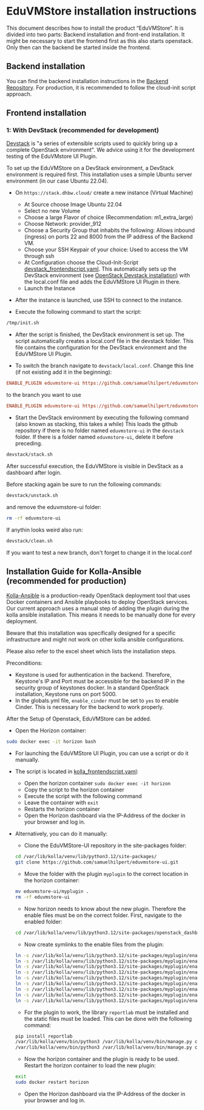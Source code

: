 # EduVMStore installation instructions 

This document describes how to install the product “EduVMStore”. It is divided into two parts: Backend installation and front-end installation.
It might be necessary to start the frontend first as this also starts openstack. Only then can the backend be started inside the frontend.

## Backend installation
You can find the backend installation instructions in the [Backend Repository](https://github.com/samuelhilpert/eduvmstore/blob/dev/backend_setup.md).
For production, it is recommended to follow the cloud-init script approach.

## Frontend installation

### 1: With DevStack (recommended for development)
[Devstack](https://docs.openstack.org/devstack/latest/) is "a series of extensible scripts used to quickly bring up a complete OpenStack environment". We advice using it for the development testing of the EduVMstore UI Plugin.

To set up the EduVMStore on a DevStack environment, a DevStack environment is required first. This installation uses a simple Ubuntu server environment (in our case Ubuntu 22.04).
- On `https://stack.dhbw.cloud/` create a new instance (Virtual Machine)
  - At Source choose Image Ubuntu 22.04 
  - Select no new Volume
  - Choose a large Flavor of choice (Recommendation: m1_extra_large)
  - Choose Network: provider_912
  - Choose a Security Group that inhabits the following: Allows inbound (ingress) on ports 22 and 8000 from the IP address of the Backend VM.
  - Choose your SSH Keypair of your choice: Used to access the VM through ssh 
  - At Configuration choose the Cloud-Init-Script [devstack_frontendscript.yaml](/devstack_frontendscript.yaml). This automatically sets up the DevStack environment (see [OpenStack Devstack installation](https://docs.openstack.org/devstack/latest/)) with the local.conf file and adds the EduVMStore UI Plugin in there.
  - Launch the Instance

- After the instance is launched, use SSH to connect to the instance.

- Execute the following command to start the script:
```bash
/tmp/init.sh
```

- After the script is finished, the DevStack environment is set up. The script automatically creates a local.conf file in the devstack folder. This file contains the configuration for the DevStack environment and the EduVMStore UI Plugin.

- To switch the branch navigate to `devstack/local.conf`. Change this line (if not existing add it in the beginning):
```ini
ENABLE_PLUGIN eduvmstore-ui https://github.com/samuelhilpert/eduvmstore-ui main
```
to the branch you want to use
```ini
ENABLE_PLUGIN eduvmstore-ui https://github.com/samuelhilpert/eduvmstore-ui <your-branch>
```


- Start the DevStack environment by executing the following command (also known as stacking, this takes a while) This loads the github repository if there is no folder named `eduvmstore-ui` in the `devstack` folder. If there is a folder named `eduvmstore-ui`, delete it before preceding.
```bash
devstack/stack.sh
```

After successful execution, the EduVMStore is visible in DevStack as a dashboard after login.

Before stacking again be sure to run the following commands:
```bash
devstack/unstack.sh
```
and remove the eduvmstore-ui folder:
```bash
rm -rf eduvmstore-ui
```
If anythin looks weird also run:
```bash
devstack/clean.sh
```
If you want to test a new branch, don't forget to change it in the local.conf

## Installation Guide for Kolla-Ansible (recommended for production)
[Kolla-Ansible](https://docs.openstack.org/kolla-ansible/latest/) is a production-ready OpenStack deployment tool
that uses Docker containers and Ansible playbooks to deploy OpenStack services.
Our current approach uses a manual step of adding the plugin during the kolla ansible installation.
This means it needs to be manually done for every deployment.

Beware that this installation was specifically designed for a specific infrastructure and might not work on other kolla ansible configurations.

Please also refer to the excel sheet which lists the installation steps.

Preconditions:
- Keystone is used for authentication in the backend. Therefore, Keystone's IP and Port must be accessible for the backend IP in the security group of keystones docker. In a standard OpenStack installation, Keystone runs on port 5000.
- In the globals.yml file, `enable_cinder` must be set to `yes` to enable Cinder. This is necessary for the backend to work properly.

After the Setup of Openstack, EduVMStore can be added.
- Open the Horizon container:
```bash
sudo docker exec -it horizon bash
``` 
- For launching the EduVMStore UI Plugin, you can use a script or do it manually. 
- The script is located in [kolla_frontendscript.yaml](/kolla_frontendscript.yaml):
  - Open the horizon container `sudo docker exec -it horizon`
  - Copy the script to the horizon container
  - Execute the script with the following command 
  - Leave the container with `exit`
  - Restarts the horizon container
  - Open the Horizon dashboard via the IP-Address of the docker in your browser and log in.

- Alternatively, you can do it manually:
    - Clone the EduVMStore-UI repository in the site-packages folder:
  ```bash
  cd /var/lib/kolla/venv/lib/python3.12/site-packages/
  git clone https://github.com/samuelhilpert/eduvmstore-ui.git
  ```
  - Move the folder with the plugin `myplugin` to the correct location in the horizon container:
  ```bash
  mv eduvmstore-ui/myplugin .
  rm -rf eduvmstore-ui
  ```
  - Now horizon needs to know about the new plugin. Therefore the enable files must be on the correct folder. First, navigate to the enabled folder:
  ```bash
  cd /var/lib/kolla/venv/lib/python3.12/site-packages/openstack_dashboard/enabled/
  ```
  - Now create symlinks to the enable files from the plugin:
  ```bash
  ln -s /var/lib/kolla/venv/lib/python3.12/site-packages/myplugin/enabled/_31000_my_plugin.py .
  ln -s /var/lib/kolla/venv/lib/python3.12/site-packages/myplugin/enabled/_31100_my_second_plugin.py .
  ln -s /var/lib/kolla/venv/lib/python3.12/site-packages/myplugin/enabled/_31150_tutorial_group.py .
  ln -s /var/lib/kolla/venv/lib/python3.12/site-packages/myplugin/enabled/_31200_tutorial_panel.py .
  ln -s /var/lib/kolla/venv/lib/python3.12/site-packages/myplugin/enabled/_31210_instructions_panel.py .
  ln -s /var/lib/kolla/venv/lib/python3.12/site-packages/myplugin/enabled/_31220_script_panel.py .
  ln -s /var/lib/kolla/venv/lib/python3.12/site-packages/myplugin/enabled/_31230_example_panel.py .
  ln -s /var/lib/kolla/venv/lib/python3.12/site-packages/myplugin/enabled/_31240_admin_instructions_panel.py .
  ln -s /var/lib/kolla/venv/lib/python3.12/site-packages/myplugin/enabled/_32000_my_new_dashboard.py .
  ```
  - For the plugin to work, the library `reportlab` must be installed and the static files must be loaded. This can be done with the following command:
  ```bash
  pip install reportlab
  /var/lib/kolla/venv/bin/python3 /var/lib/kolla/venv/bin/manage.py collectstatic --noinput
  /var/lib/kolla/venv/bin/python3 /var/lib/kolla/venv/bin/manage.py compress --force
  ```
  - Now the horizon container and the plugin is ready to be used. Restart the horizon container to load the new plugin:
  ```bash
  exit
  sudo docker restart horizon
  ```
  
  - Open the Horizon dashboard via the IP-Address of the docker in your browser and log in.

